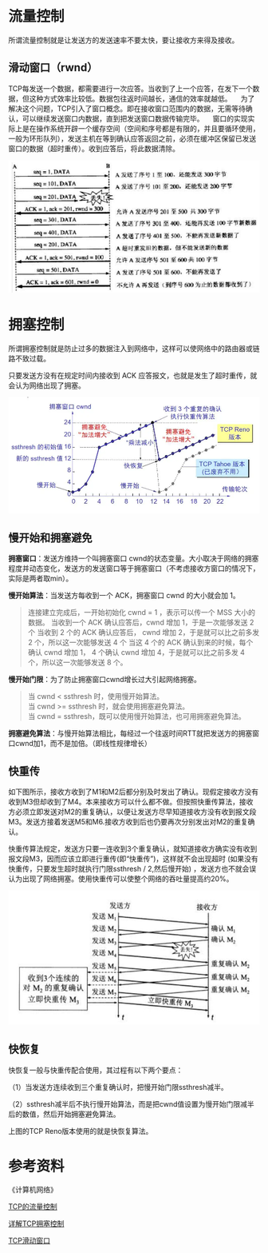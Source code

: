# 流量控制
所谓流量控制就是让发送方的发送速率不要太快，要让接收方来得及接收。

## 滑动窗口（rwnd）
TCP每发送一个数据，都需要进行一次应答。当收到了上一个应答，在发下一个数据，但这种方式效率比较低。数据包往返时间越长，通信的效率就越低。
  为了解决这个问题，TCP引入了窗口概念。即在接收窗口范围内的数据，无需等待确认，可以继续发送窗口内数据，直到把发送窗口数据传输完毕。
  窗口的实现实际上是在操作系统开辟一个缓存空间（空间和序号都是有限的，并且要循环使用，一般为环形队列），发送主机在等到确认应答返回之前，必须在缓冲区保留已发送窗口的数据（超时重传）。收到应答后，将此数据清除。

<img src="https://raw.githubusercontent.com/dark-tone/notes/main/网络相关/TCP/imgs/1.jpg" width="562">

# 拥塞控制
所谓拥塞控制就是防止过多的数据注入到网络中，这样可以使网络中的路由器或链路不致过载。

只要发送方没有在规定时间内接收到 ACK 应答报⽂，也就是发⽣了超时重传，就会认为⽹络出现了拥塞。

<img src="https://raw.githubusercontent.com/dark-tone/notes/main/网络相关/TCP/imgs/2.webp">

## 慢开始和拥塞避免
**拥塞窗口**：发送方维持一个叫拥塞窗口 cwnd的状态变量。大小取决于网络的拥塞程度并动态变化，发送方的发送窗口等于拥塞窗口（不考虑接收方窗口的情况下，实际是两者取min）。

**慢开始算法**：当发送⽅每收到⼀个 ACK，拥塞窗⼝ cwnd 的⼤⼩就会加 1。
> 连接建⽴完成后，⼀开始初始化 cwnd = 1 ，表示可以传⼀个 MSS ⼤⼩的数据。
当收到⼀个 ACK 确认应答后，cwnd 增加 1，于是⼀次能够发送 2 个
当收到 2 个的 ACK 确认应答后， cwnd 增加 2，于是就可以⽐之前多发2 个，所以这⼀次能够发送 4 个
当这 4 个的 ACK 确认到来的时候，每个确认 cwnd 增加 1， 4 个确认 cwnd 增加 4，于是就可以⽐之前多发 4
个，所以这⼀次能够发送 8 个。

**慢开始门限**：为了防止拥塞窗口cwnd增长过大引起网络拥塞。
> 当 cwnd < ssthresh 时，使⽤慢开始算法。<br>
当 cwnd >= ssthresh 时，就会使⽤拥塞避免算法。<br>
当 cwnd = ssthresh，既可以使用慢开始算法，也可用拥塞避免算法。

**拥塞避免算法**：与慢开始算法相比，每经过一个往返时间RTT就把发送方的拥塞窗口cwnd加1，而不是加倍。（即线性规律增长）

## 快重传
如下图所示，接收方收到了M1和M2后都分别及时发出了确认。现假定接收方没有收到M3但却收到了M4。本来接收方可以什么都不做。但按照快重传算法，接收方必须立即发送对M2的重复确认，以便让发送方尽早知道接收方没有收到报文段M3。发送方接着发送M5和M6.接收方收到后也仍要再次分别发出对M2的重复确认。

快重传算法规定，发送方只要一连收到3个重复确认，就知道接收方确实没有收到报文段M3，因而应该立即进行重传(即“快重传”)，这样就不会出现超时 (如果没有快重传，只要发生超时就执行门限ssthresh / 2,然后慢开始) ，发送方也不就会误认为出现了网络拥塞。使用快重传可以使整个网络的吞吐量提高约20%。

<img src="https://raw.githubusercontent.com/dark-tone/notes/main/网络相关/TCP/imgs/3.jpg">

## 快恢复
快恢复一般与快重传配合使用，其过程有以下两个要点：

（1）当发送方连续收到三个重复确认时，把慢开始门限ssthresh减半。

（2）ssthresh减半后不执行慢开始算法，而是把cwnd值设置为慢开始门限减半后的数值，然后开始拥塞避免算法。

上图的TCP Reno版本使用的就是快恢复算法。

# 参考资料
《计算机网络》

[TCP的流量控制](https://blog.csdn.net/ZBraveHeart/article/details/123820768)

[详解TCP拥塞控制](https://blog.csdn.net/qq_46312987/article/details/124061775)

[TCP滑动窗口](https://blog.csdn.net/ZBraveHeart/article/details/123691305)